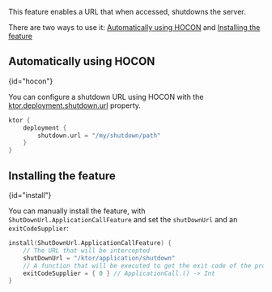 [//]: # (title: Shutdown URL)
[//]: # (caption: Add an URL for shutting down the server)
[//]: # (category: servers)
[//]: # (permalink: /servers/features/shutdown-url.html)
[//]: # (feature: feature)
[//]: # (artifact: io.ktor)
[//]: # (class: io.ktor.server.engine.ShutDownUrl.ApplicationCallFeature)
[//]: # (redirect_from: redirect_from)
[//]: # (- /features/shutdown-url.html: - /features/shutdown-url.html)
[//]: # (ktor_version_review: 1.0.0)

This feature enables a URL that when accessed, shutdowns the server.

There are two ways to use it: [Automatically using HOCON](#hocon) and [Installing the feature](#install)



## Automatically using HOCON
{id="hocon"}

You can configure a shutdown URL using HOCON with the 
[ktor.deployment.shutdown.url](/servers/configuration.html#general) property.

```kotlin
ktor {
    deployment {
        shutdown.url = "/my/shutdown/path"
    }
}
```

## Installing the feature
{id="install"}

You can manually install the feature, with `ShutDownUrl.ApplicationCallFeature` and set the `shutDownUrl` and an `exitCodeSupplier`:

```kotlin
install(ShutDownUrl.ApplicationCallFeature) {
    // The URL that will be intercepted
    shutDownUrl = "/ktor/application/shutdown"
    // A function that will be executed to get the exit code of the process
    exitCodeSupplier = { 0 } // ApplicationCall.() -> Int
}
```